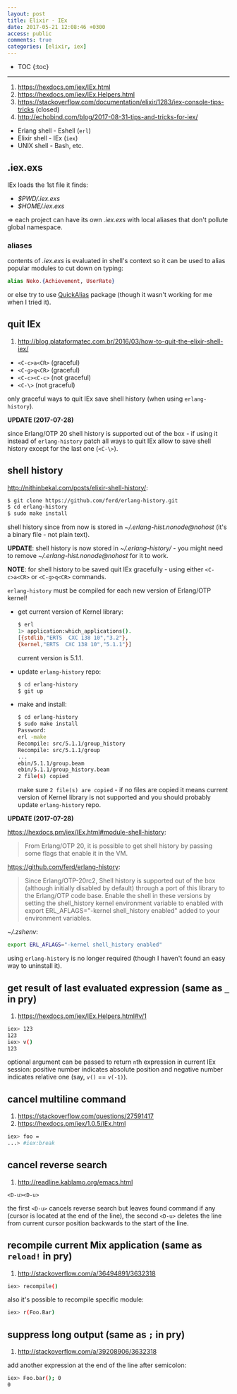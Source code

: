 ```yaml
---
layout: post
title: Elixir - IEx
date: 2017-05-21 12:08:46 +0300
access: public
comments: true
categories: [elixir, iex]
---
```


<!-- more -->

* TOC
{:toc}
<hr>

1. <https://hexdocs.pm/iex/IEx.html>
2. <https://hexdocs.pm/iex/IEx.Helpers.html>
3. <https://stackoverflow.com/documentation/elixir/1283/iex-console-tips-tricks> (closed)
4. <http://echobind.com/blog/2017-08-31-tips-and-tricks-for-iex/>

- Erlang shell - Eshell (`erl`)
- Elixir shell - IEx (`iex`)
- UNIX shell - Bash, etc.

## .iex.exs

IEx loads the 1st file it finds:

- _$PWD/.iex.exs_
- _$HOME/.iex.exs_

=> each project can have its own _.iex.exs_ with local
   aliases that don't pollute global namespace.

### aliases

contents of _.iex.exs_ is evaluated in shell's context so
it can be used to alias popular modules to cut down on typing:

```elixir
alias Neko.{Achievement, UserRate}
```

or else try to use [QuickAlias](https://github.com/thoughtbot/quick_alias)
package (though it wasn't working for me when I tried it).

## quit IEx

1. <http://blog.plataformatec.com.br/2016/03/how-to-quit-the-elixir-shell-iex/>

- `<C-c>a<CR>` (graceful)
- `<C-g>q<CR>` (graceful)
- `<C-c><C-c>` (not graceful)
- `<C-\>` (not graceful)

only graceful ways to quit IEx save shell history (when using `erlang-history`).

**UPDATE (2017-07-28)**

since Erlang/OTP 20 shell history is supported out of the box - if using it
instead of `erlang-history` patch all ways to quit IEx allow to save shell
history except for the last one (`<C-\>`).

## shell history

<http://nithinbekal.com/posts/elixir-shell-history/>:

```sh
$ git clone https://github.com/ferd/erlang-history.git
$ cd erlang-history
$ sudo make install
```

shell history since from now is stored in _~/.erlang-hist.nonode@nohost_
(it's a binary file - not plain text).

**UPDATE**: shell history is now stored in _~/.erlang-history/_ - you might
            need to remove _~/.erlang-hist.nonode@nohost_ for it to work.

**NOTE**: for shell history to be saved quit IEx gracefully -
          using either `<C-c>a<CR>` or `<C-g>q<CR>` commands.

`erlang-history` must be compiled for each new version of Erlang/OTP kernel!

- get current version of Kernel library:

  ```sh
  $ erl
  1> application:which_applications().
  [{stdlib,"ERTS  CXC 138 10","3.2"},
  {kernel,"ERTS  CXC 138 10","5.1.1"}]
  ```
  current version is 5.1.1.

- update `erlang-history` repo:

  ```sh
  $ cd erlang-history
  $ git up
  ```

- make and install:

  ```sh
  $ cd erlang-history
  $ sudo make install
  Password:
  erl -make
  Recompile: src/5.1.1/group_history
  Recompile: src/5.1.1/group
  ...
  ebin/5.1.1/group.beam
  ebin/5.1.1/group_history.beam
  2 file(s) copied
  ```

  make sure `2 file(s) are copied` - if no files are copied it means
  current version of Kernel library is not supported and you should
  probably update `erlang-history` repo.

**UPDATE (2017-07-28)**

<https://hexdocs.pm/iex/IEx.html#module-shell-history>:

> From Erlang/OTP 20, it is possible to get shell history by passing some flags
> that enable it in the VM.

<https://github.com/ferd/erlang-history>:

> Since Erlang/OTP-20rc2, Shell history is supported out of the box
> (although initially disabled by default) through a port of this library to
> the Erlang/OTP code base. Enable the shell in these versions by setting the
> shell_history kernel environment variable to enabled with export
> ERL_AFLAGS="-kernel shell_history enabled" added to your environment variables.

_~/.zshenv_:

```zsh
export ERL_AFLAGS="-kernel shell_history enabled"
```

using `erlang-history` is no longer required
(though I haven't found an easy way to uninstall it).

## get result of last evaluated expression (same as `_` in pry)

1. <https://hexdocs.pm/iex/IEx.Helpers.html#v/1>

```sh
iex> 123
123
iex> v()
123
```

optional argument can be passed to return `n`th expression in current
IEx session: positive number indicates absolute position and negative
number indicates relative one (say, `v()` == `v(-1)`).

## cancel multiline command

1. <https://stackoverflow.com/questions/27591417>
2. <https://hexdocs.pm/iex/1.0.5/IEx.html>

```sh
iex> foo =
...> #iex:break
```

## cancel reverse search

1. <http://readline.kablamo.org/emacs.html>

`<D-u><D-u>`

the first `<D-u>` cancels reverse search but leaves found command if
any (cursor is located at the end of the line), the second `<D-u>` deletes
the line from current cursor position backwards to the start of the line.

## recompile current Mix application (same as `reload!` in pry)

1. <http://stackoverflow.com/a/36494891/3632318>

```sh
iex> recompile()
```

also it's possible to recompile specific module:

```sh
iex> r(Foo.Bar)
```

## suppress long output (same as `;` in pry)

1. <http://stackoverflow.com/a/39208906/3632318>

add another expression at the end of the line after semicolon:

```sh
iex> Foo.bar(); 0
0
```
